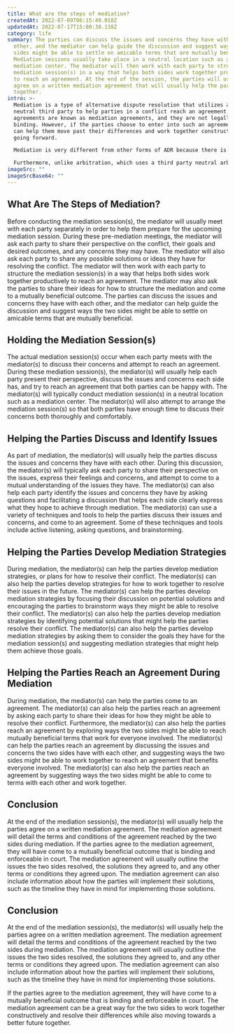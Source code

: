 ```yaml
---
title: What are the steps of mediation?
createdAt: 2022-07-09T06:15:49.018Z
updatedAt: 2022-07-17T15:00:30.138Z
category: life
summary: The parties can discuss the issues and concerns they have with each
  other, and the mediator can help guide the discussion and suggest ways the two
  sides might be able to settle on amicable terms that are mutually beneficial.
  Mediation sessions usually take place in a neutral location such as a
  mediation center. The mediator will then work with each party to structure the
  mediation session(s) in a way that helps both sides work together productively
  to reach an agreement. At the end of the session, the parties will usually
  agree on a written mediation agreement that will usually help the parties work
  together.
intro: >-
  Mediation is a type of alternative dispute resolution that utilizes a
  neutral third party to help parties in a conflict reach an agreement. These
  agreements are known as mediation agreements, and they are not legally
  binding. However, if the parties choose to enter into such an agreement, it
  can help them move past their differences and work together constructively
  going forward.

  Mediation is very different from other forms of ADR because there is no neutral third party adjudicator present during mediation sessions. Rather, both parties agree to let a neutral mediator facilitate their discussion and suggest ways the two sides might be able to settle on amicable terms that are mutually beneficial.

  Furthermore, unlike arbitration, which uses a third party neutral arbitrator to resolve disputes privately with no input from either party, with mediation there’s no need for secret proceedings or winner take all outcomes. Instead, both sides come together in order to find the best possible outcome for everyone involved by working through issues towards an agreeable solution that works for everyone.
imageSrc: ""
imageSrcBase64: ""
---
```


## What Are The Steps of Mediation?

Before conducting the mediation session(s), the mediator will usually meet with each party separately in order to help them prepare for the upcoming mediation session. During these pre-mediation meetings, the mediator will ask each party to share their perspective on the conflict, their goals and desired outcomes, and any concerns they may have. The mediator will also ask each party to share any possible solutions or ideas they have for resolving the conflict.
The mediator will then work with each party to structure the mediation session(s) in a way that helps both sides work together productively to reach an agreement. The mediator may also ask the parties to share their ideas for how to structure the mediation and come to a mutually beneficial outcome. The parties can discuss the issues and concerns they have with each other, and the mediator can help guide the discussion and suggest ways the two sides might be able to settle on amicable terms that are mutually beneficial.

## Holding the Mediation Session(s)

The actual mediation session(s) occur when each party meets with the mediator(s) to discuss their concerns and attempt to reach an agreement. During these mediation session(s), the mediator(s) will usually help each party present their perspective, discuss the issues and concerns each side has, and try to reach an agreement that both parties can be happy with.
The mediator(s) will typically conduct mediation session(s) in a neutral location such as a mediation center. The mediator(s) will also attempt to arrange the mediation session(s) so that both parties have enough time to discuss their concerns both thoroughly and comfortably.

## Helping the Parties Discuss and Identify Issues

As part of mediation, the mediator(s) will usually help the parties discuss the issues and concerns they have with each other. During this discussion, the mediator(s) will typically ask each party to share their perspective on the issues, express their feelings and concerns, and attempt to come to a mutual understanding of the issues they have. The mediator(s) can also help each party identify the issues and concerns they have by asking questions and facilitating a discussion that helps each side clearly express what they hope to achieve through mediation.
The mediator(s) can use a variety of techniques and tools to help the parties discuss their issues and concerns, and come to an agreement. Some of these techniques and tools include active listening, asking questions, and brainstorming.

## Helping the Parties Develop Mediation Strategies

During mediation, the mediator(s) can help the parties develop mediation strategies, or plans for how to resolve their conflict. The mediator(s) can also help the parties develop strategies for how to work together to resolve their issues in the future.
The mediator(s) can help the parties develop mediation strategies by focusing their discussion on potential solutions and encouraging the parties to brainstorm ways they might be able to resolve their conflict. The mediator(s) can also help the parties develop mediation strategies by identifying potential solutions that might help the parties resolve their conflict.
The mediator(s) can also help the parties develop mediation strategies by asking them to consider the goals they have for the mediation session(s) and suggesting mediation strategies that might help them achieve those goals.

## Helping the Parties Reach an Agreement During Mediation

During mediation, the mediator(s) can help the parties come to an agreement. The mediator(s) can also help the parties reach an agreement by asking each party to share their ideas for how they might be able to resolve their conflict. Furthermore, the mediator(s) can also help the parties reach an agreement by exploring ways the two sides might be able to reach mutually beneficial terms that work for everyone involved.
The mediator(s) can help the parties reach an agreement by discussing the issues and concerns the two sides have with each other, and suggesting ways the two sides might be able to work together to reach an agreement that benefits everyone involved. The mediator(s) can also help the parties reach an agreement by suggesting ways the two sides might be able to come to terms with each other and work together.

## Conclusion

At the end of the mediation session(s), the mediator(s) will usually help the parties agree on a written mediation agreement. The mediation agreement will detail the terms and conditions of the agreement reached by the two sides during mediation. If the parties agree to the mediation agreement, they will have come to a mutually beneficial outcome that is binding and enforceable in court.
The mediation agreement will usually outline the issues the two sides resolved, the solutions they agreed to, and any other terms or conditions they agreed upon. The mediation agreement can also include information about how the parties will implement their solutions, such as the timeline they have in mind for implementing those solutions.

## Conclusion

At the end of the mediation session(s), the mediator(s) will usually help the parties agree on a written mediation agreement. The mediation agreement will detail the terms and conditions of the agreement reached by the two sides during mediation.
The mediation agreement will usually outline the issues the two sides resolved, the solutions they agreed to, and any other terms or conditions they agreed upon. The mediation agreement can also include information about how the parties will implement their solutions, such as the timeline they have in mind for implementing those solutions.

If the parties agree to the mediation agreement, they will have come to a mutually beneficial outcome that is binding and enforceable in court. The mediation agreement can be a great way for the two sides to work together constructively and resolve their differences while also moving towards a better future together.

